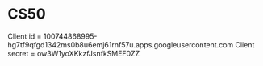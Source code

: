 # CS50

Client id = 100744868995-hg7tf9qfgd1342ms0b8u6emj61rnf57u.apps.googleusercontent.com
Client secret = ow3W1yoXKkzfJsnfkSMEF0ZZ
